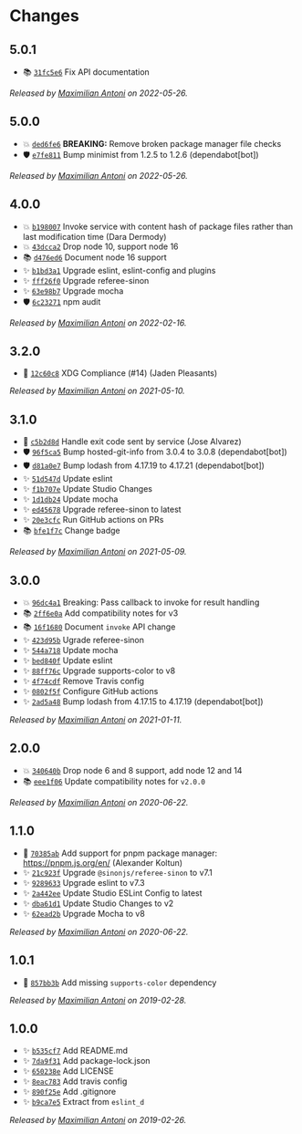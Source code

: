 # Changes

## 5.0.1

- 📚 [`31fc5e6`](https://github.com/mantoni/core_d.js/commit/31fc5e618823cb714f421c925e4fe30a5acd197b)
  Fix API documentation

_Released by [Maximilian Antoni](https://github.com/mantoni) on 2022-05-26._

## 5.0.0

- 💥 [`ded6fe6`](https://github.com/mantoni/core_d.js/commit/ded6fe6b10c0d44fad76a4b2b08bdd8e3acc38e7)
  __BREAKING:__ Remove broken package manager file checks
- 🛡 [`e7fe811`](https://github.com/mantoni/core_d.js/commit/e7fe811225370886a5abce0cd8d32dc8c26cad1d)
  Bump minimist from 1.2.5 to 1.2.6 (dependabot[bot])

_Released by [Maximilian Antoni](https://github.com/mantoni) on 2022-05-26._

## 4.0.0

- 💥 [`b198007`](https://github.com/mantoni/core_d.js/commit/b19800715317e6e003d7dfab801ac81e1617abd1)
  Invoke service with content hash of package files rather than last modification time (Dara Dermody)
- 💥 [`43dcca2`](https://github.com/mantoni/core_d.js/commit/43dcca2e54ee4cd01893dc713339eb15dbebeba1)
  Drop node 10, support node 16
- 📚 [`d476ed6`](https://github.com/mantoni/core_d.js/commit/d476ed693af324c0ee3ec24a2d225145d8da3fc9)
  Document node 16 support
- ✨ [`b1bd3a1`](https://github.com/mantoni/core_d.js/commit/b1bd3a17309d4a74684dcdbc398afe4fc3a48387)
  Upgrade eslint, eslint-config and plugins
- ✨ [`fff26f0`](https://github.com/mantoni/core_d.js/commit/fff26f060e1bfe3c430c765d09d0deab0683c3fe)
  Upgrade referee-sinon
- ✨ [`63e98b7`](https://github.com/mantoni/core_d.js/commit/63e98b7734086fdbb53c5e2e66973c6a156c9566)
  Upgrade mocha
- 🛡 [`6c23271`](https://github.com/mantoni/core_d.js/commit/6c2327150fa409abd713b6acca262889c8abecef)
  npm audit

_Released by [Maximilian Antoni](https://github.com/mantoni) on 2022-02-16._

## 3.2.0

- 🍏 [`12c60c8`](https://github.com/mantoni/core_d.js/commit/12c60c8efbcb25d5f6b8613dcba4cf3796c1194f)
  XDG Compliance (#14) (Jaden Pleasants)

_Released by [Maximilian Antoni](https://github.com/mantoni) on 2021-05-10._

## 3.1.0

- 🍏 [`c5b2d8d`](https://github.com/mantoni/core_d.js/commit/c5b2d8d68328716a3070fa2fb0c2d5f66b43e8c0)
  Handle exit code sent by service (Jose Alvarez)
- 🛡 [`96f5ca5`](https://github.com/mantoni/core_d.js/commit/96f5ca5bc2478baebb0d72ad27a97b3023441e20)
  Bump hosted-git-info from 3.0.4 to 3.0.8 (dependabot[bot])
- 🛡 [`d81a0e7`](https://github.com/mantoni/core_d.js/commit/d81a0e762960c7f2a3ad19ade4fcda3614639689)
  Bump lodash from 4.17.19 to 4.17.21 (dependabot[bot])
- ✨ [`51d547d`](https://github.com/mantoni/core_d.js/commit/51d547d260ac488fb9c92c4d4f3217bdda1830fd)
  Update eslint
- ✨ [`f1b707e`](https://github.com/mantoni/core_d.js/commit/f1b707ecdf2d1e83856117166466fa26b47ee4d0)
  Update Studio Changes
- ✨ [`1d1db24`](https://github.com/mantoni/core_d.js/commit/1d1db2437596120be9d6e0f4fab33eb6f52741d1)
  Update mocha
- ✨ [`ed45678`](https://github.com/mantoni/core_d.js/commit/ed4567852c47be7666162e2eead7e2c4ff157a5d)
  Upgrade referee-sinon to latest
- ✨ [`20e3cfc`](https://github.com/mantoni/core_d.js/commit/20e3cfc80f9c8aa2f9302b7d0361ff8ee6fc5b72)
  Run GitHub actions on PRs
- 📚 [`bfe1f7c`](https://github.com/mantoni/core_d.js/commit/bfe1f7c5d5211f006e13217e8f436f507a5da450)
  Change badge

_Released by [Maximilian Antoni](https://github.com/mantoni) on 2021-05-09._

## 3.0.0

- 💥 [`96dc4a1`](https://github.com/mantoni/core_d.js/commit/96dc4a133a8ec106ac457ae8d70e3bffedadda1c)
  Breaking: Pass callback to invoke for result handling
- 📚 [`2ff6e0a`](https://github.com/mantoni/core_d.js/commit/2ff6e0a1bb2f7c6d011c1dd36e7d329f664659e4)
  Add compatibility notes for v3
- 📚 [`16f1680`](https://github.com/mantoni/core_d.js/commit/16f1680e68cdbc0bb0efb395e82553255578c9f3)
  Document `invoke` API change
- ✨ [`423d95b`](https://github.com/mantoni/core_d.js/commit/423d95b4e9c420db33f902ee9d003143cc907e9e)
  Ugrade referee-sinon
- ✨ [`544a718`](https://github.com/mantoni/core_d.js/commit/544a718a2b8355ba3823b6ca658b911824b40db8)
  Update mocha
- ✨ [`bed840f`](https://github.com/mantoni/core_d.js/commit/bed840f3a08aadf1a5e1db1a18f10beea1c409cf)
  Update eslint
- ✨ [`88ff76c`](https://github.com/mantoni/core_d.js/commit/88ff76c2cc2130561b6930d1a5baf8a703ea9a87)
  Upgrade supports-color to v8
- ✨ [`4f74cdf`](https://github.com/mantoni/core_d.js/commit/4f74cdf3c75b4e612f9f6aae5bd5e9c2b97cfad1)
  Remove Travis config
- ✨ [`0802f5f`](https://github.com/mantoni/core_d.js/commit/0802f5f8b615cc1ef9386efd1a755c9e00c20182)
  Configure GitHub actions
- ✨ [`2ad5a48`](https://github.com/mantoni/core_d.js/commit/2ad5a48cf6428527c819e62fdba5234e23df4a59)
  Bump lodash from 4.17.15 to 4.17.19 (dependabot[bot])

_Released by [Maximilian Antoni](https://github.com/mantoni) on 2021-01-11._

## 2.0.0

- 💥 [`340640b`](https://github.com/mantoni/core_d.js/commit/340640b066f38ef32f2ad01e315ff0c9e0cee2d6)
  Drop node 6 and 8 support, add node 12 and 14
- 📚 [`eee1f06`](https://github.com/mantoni/core_d.js/commit/eee1f06a3b4316ea19a45b0510f0d252d3d2b21b)
  Update compatibility notes for `v2.0.0`

_Released by [Maximilian Antoni](https://github.com/mantoni) on 2020-06-22._

## 1.1.0

- 🍏 [`70385ab`](https://github.com/mantoni/core_d.js/commit/70385ab8a508678fe9035e7f9e613a144533b2d3)
  Add support for pnpm package manager: <https://pnpm.js.org/en/> (Alexander Koltun)
- ✨ [`21c923f`](https://github.com/mantoni/core_d.js/commit/21c923ff5d0e0dbef5ee1c98d812051028b21b7c)
  Upgrade `@sinonjs/referee-sinon` to v7.1
- ✨ [`9289633`](https://github.com/mantoni/core_d.js/commit/92896337bef157f74300d8bef7f051386eb89d82)
  Upgrade eslint to v7.3
- ✨ [`2a442ee`](https://github.com/mantoni/core_d.js/commit/2a442ee59cebd364220825509eb108031ca55d34)
  Update Studio ESLint Config to latest
- ✨ [`dba61d1`](https://github.com/mantoni/core_d.js/commit/dba61d1efa28b1d75377968817b5493c7406dd8d)
  Update Studio Changes to v2
- ✨ [`62ead2b`](https://github.com/mantoni/core_d.js/commit/62ead2b3996c8a22a84b20f8566ea1130b69789e)
  Upgrade Mocha to v8

_Released by [Maximilian Antoni](https://github.com/mantoni) on 2020-06-22._

## 1.0.1

- 🐛 [`857bb3b`](https://github.com/mantoni/core_d.js/commit/857bb3b48b425a46f6216f114063d24b8c1a0ba2)
  Add missing `supports-color` dependency

_Released by [Maximilian Antoni](https://github.com/mantoni) on 2019-02-28._

## 1.0.0

- ✨ [`b535cf7`](https://github.com/mantoni/core_d.js/commit/b535cf72556b291f4a63e2655ac06336b3cc3445)
  Add README.md
- ✨ [`7da9f31`](https://github.com/mantoni/core_d.js/commit/7da9f3146e026397706f95c4aa7c7ef2ff62a72b)
  Add package-lock.json
- ✨ [`650238e`](https://github.com/mantoni/core_d.js/commit/650238e4c29f6c09d37c9f8e04ee4d52b520884c)
  Add LICENSE
- ✨ [`8eac783`](https://github.com/mantoni/core_d.js/commit/8eac7832315741882139ed293f00bd0e0a082558)
  Add travis config
- ✨ [`890f25e`](https://github.com/mantoni/core_d.js/commit/890f25ecf04873d53363eca2c4376355cc5c44a8)
  Add .gitignore
- ✨ [`b9ca7e5`](https://github.com/mantoni/core_d.js/commit/b9ca7e542f5af465e09efbc32e6121ecf1503efa)
  Extract from `eslint_d`

_Released by [Maximilian Antoni](https://github.com/mantoni) on 2019-02-26._
